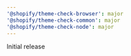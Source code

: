 ```yaml
---
'@shopify/theme-check-browser': major
'@shopify/theme-check-common': major
'@shopify/theme-check-node': major
---
```


Initial release
